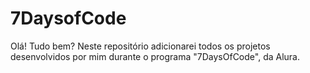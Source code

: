 # 7DaysofCode
 Olá! Tudo bem?
 Neste repositório adicionarei todos os projetos desenvolvidos por mim durante o programa "7DaysOfCode", da Alura.
 
